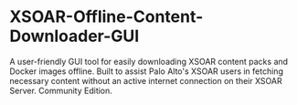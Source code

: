 # XSOAR-Offline-Content-Downloader-GUI
A user-friendly GUI tool for easily downloading XSOAR content packs and Docker images offline. Built to assist Palo Alto's XSOAR users in fetching necessary content without an active internet connection on their XSOAR Server. Community Edition.
